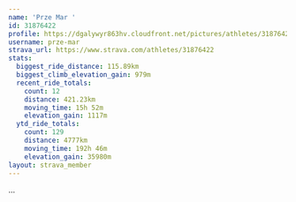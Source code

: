 ```yaml
---
name: 'Prze Mar '
id: 31876422
profile: https://dgalywyr863hv.cloudfront.net/pictures/athletes/31876422/22548952/3/large.jpg
username: prze-mar
strava_url: https://www.strava.com/athletes/31876422
stats:
  biggest_ride_distance: 115.89km
  biggest_climb_elevation_gain: 979m
  recent_ride_totals:
    count: 12
    distance: 421.23km
    moving_time: 15h 52m
    elevation_gain: 1117m
  ytd_ride_totals:
    count: 129
    distance: 4777km
    moving_time: 192h 46m
    elevation_gain: 35980m
layout: strava_member
--- 
```

...
